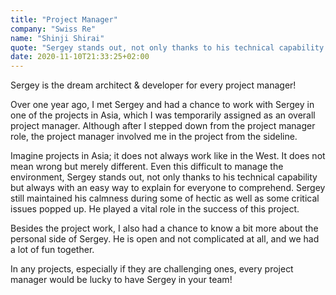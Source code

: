 ```yaml
---
title: "Project Manager"
company: "Swiss Re"
name: "Shinji Shirai"
quote: "Sergey stands out, not only thanks to his technical capability but always with an easy way to explain for everyone to comprehend."
date: 2020-11-10T21:33:25+02:00
---
```


Sergey is the dream architect & developer for every project manager!

Over one year ago, I met Sergey and had a chance to work with Sergey in one of the projects in Asia, which I was temporarily assigned as an overall project manager.
Although after I stepped down from the project manager role, the project manager involved me in the project from the sideline.

Imagine projects in Asia; it does not always work like in the West.
It does not mean wrong but merely different.
Even this difficult to manage the environment, Sergey stands out, not only thanks to his technical capability but always with an easy way to explain for everyone to comprehend.
Sergey still maintained his calmness during some of hectic as well as some critical issues popped up.
He played a vital role in the success of this project.

Besides the project work, I also had a chance to know a bit more about the personal side of Sergey.
He is open and not complicated at all, and we had a lot of fun together.

In any projects, especially if they are challenging ones, every project manager would be lucky to have Sergey in your team!
